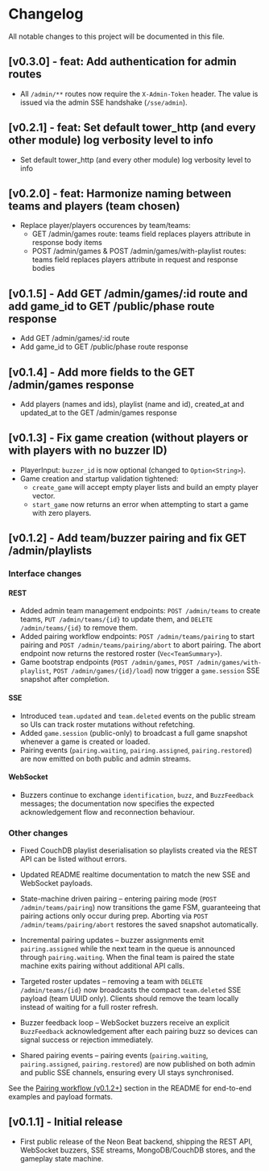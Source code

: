 # Changelog

All notable changes to this project will be documented in this file.

## [v0.3.0] - feat: Add authentication for admin routes

- All `/admin/**` routes now require the `X-Admin-Token` header. The value is issued via the admin SSE handshake (`/sse/admin`).

## [v0.2.1] - feat: Set default tower_http (and every other module) log verbosity level to info

- Set default tower_http (and every other module) log verbosity level to info

## [v0.2.0] - feat: Harmonize naming between teams and players (team chosen)

- Replace player/players occurences by team/teams:
   - GET /admin/games route: teams field replaces players attribute in response body items
   - POST /admin/games & POST /admin/games/with-playlist routes: teams field replaces players attribute in request and response bodies

## [v0.1.5] - Add GET /admin/games/:id route and add game_id to GET /public/phase route response

- Add GET /admin/games/:id route
- Add game_id to GET /public/phase route response

## [v0.1.4] - Add more fields to the GET /admin/games response

- Add players (names and ids), playlist (name and id), created_at and updated_at to the GET /admin/games response

## [v0.1.3] - Fix game creation (without players or with players with no buzzer ID)

- PlayerInput: `buzzer_id` is now optional (changed to `Option<String>`).
- Game creation and startup validation tightened:
	- `create_game` will accept empty player lists and build an empty player vector.
	- `start_game` now returns an error when attempting to start a game with zero players.

## [v0.1.2] - Add team/buzzer pairing and fix GET /admin/playlists

### Interface changes

#### REST
- Added admin team management endpoints: `POST /admin/teams` to create teams, `PUT /admin/teams/{id}` to update them, and `DELETE /admin/teams/{id}` to remove them.
- Added pairing workflow endpoints: `POST /admin/teams/pairing` to start pairing and `POST /admin/teams/pairing/abort` to abort pairing. The abort endpoint now returns the restored roster (`Vec<TeamSummary>`).
- Game bootstrap endpoints (`POST /admin/games`, `POST /admin/games/with-playlist`, `POST /admin/games/{id}/load`) now trigger a `game.session` SSE snapshot after completion.

#### SSE
- Introduced `team.updated` and `team.deleted` events on the public stream so UIs can track roster mutations without refetching.
- Added `game.session` (public-only) to broadcast a full game snapshot whenever a game is created or loaded.
- Pairing events (`pairing.waiting`, `pairing.assigned`, `pairing.restored`) are now emitted on both public and admin streams.

#### WebSocket
- Buzzers continue to exchange `identification`, `buzz`, and `BuzzFeedback` messages; the documentation now specifies the expected acknowledgement flow and reconnection behaviour.

### Other changes
- Fixed CouchDB playlist deserialisation so playlists created via the REST API can be listed without errors.
- Updated README realtime documentation to match the new SSE and WebSocket payloads.

- State-machine driven pairing – entering pairing mode (`POST /admin/teams/pairing`) now transitions the game FSM, guaranteeing that pairing actions only occur during prep. Aborting via `POST /admin/teams/pairing/abort` restores the saved snapshot automatically.
- Incremental pairing updates – buzzer assignments emit `pairing.assigned` while the next team in the queue is announced through `pairing.waiting`. When the final team is paired the state machine exits pairing without additional API calls.
- Targeted roster updates – removing a team with `DELETE /admin/teams/{id}` now broadcasts the compact `team.deleted` SSE payload (team UUID only). Clients should remove the team locally instead of waiting for a full roster refresh.
- Buzzer feedback loop – WebSocket buzzers receive an explicit `BuzzFeedback` acknowledgement after each pairing buzz so devices can signal success or rejection immediately.
- Shared pairing events – pairing events (`pairing.waiting`, `pairing.assigned`, `pairing.restored`) are now published on both admin and public SSE channels, ensuring every UI stays synchronised.

See the [Pairing workflow (v0.1.2+)](README.md#pairing-workflow-v012) section in the README for end-to-end examples and payload formats.

## [v0.1.1] - Initial release

- First public release of the Neon Beat backend, shipping the REST API, WebSocket buzzers, SSE streams, MongoDB/CouchDB stores, and the gameplay state machine.
